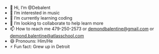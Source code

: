 - 👋 Hi, I’m @Debalent
- 👀 I’m interested in music
- 🌱 I’m currently learning coding
- 💞️ I’m looking to collaborate to help learn more
- 📫 How to reach me 479-250-2573 or demondbalentine@gmail.com or demond.balentine@atlasschool.com
- 😄 Pronouns: Him/He
- ⚡ Fun fact: Grew up in Detroit

<!---
Debalent/Debalent is a ✨ special ✨ repository because its `README.md` (this file) appears on your GitHub profile.
You can click the Preview link to take a look at your changes.
--->
